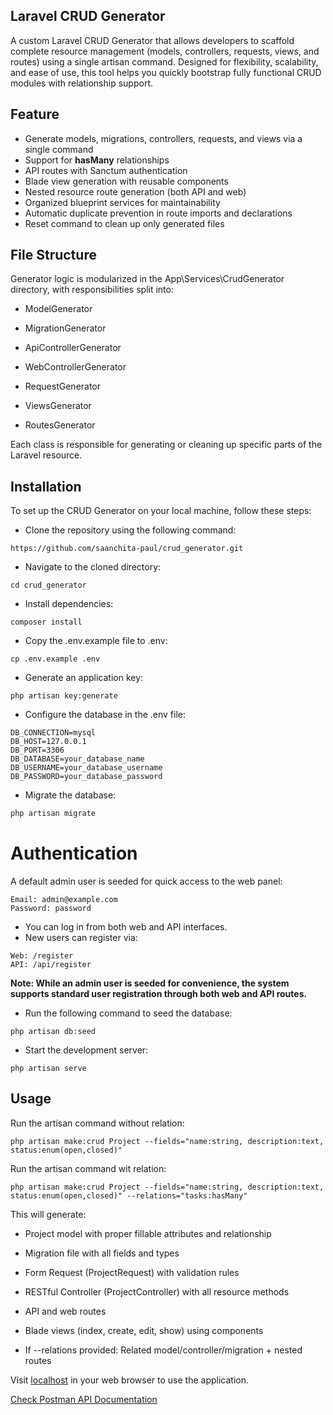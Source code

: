 ## Laravel CRUD Generator
A custom Laravel CRUD Generator that allows developers to scaffold complete resource management (models, controllers, requests, views, and routes) using a single artisan command. Designed for flexibility, scalability, and ease of use, this tool helps you quickly bootstrap fully functional CRUD modules with relationship support.


## Feature

- Generate models, migrations, controllers, requests, and views via a single command
- Support for **hasMany** relationships
- API routes with Sanctum authentication
- Blade view generation with reusable components
- Nested resource route generation (both API and web)
- Organized blueprint services for maintainability
- Automatic duplicate prevention in route imports and declarations
- Reset command to clean up only generated files


## File Structure

Generator logic is modularized in the App\Services\CrudGenerator directory, with responsibilities split into:

- ModelGenerator

- MigrationGenerator

- ApiControllerGenerator

- WebControllerGenerator

- RequestGenerator

- ViewsGenerator

- RoutesGenerator

Each class is responsible for generating or cleaning up specific parts of the Laravel resource.



## Installation

To set up the CRUD Generator on your local machine, follow these steps:

- Clone the repository using the following command:

```
https://github.com/saanchita-paul/crud_generator.git
```

- Navigate to the cloned directory:

```
cd crud_generator
```
- Install dependencies:

```
composer install
```

- Copy the .env.example file to .env:

```
cp .env.example .env
```
- Generate an application key:

```
php artisan key:generate
```

- Configure the database in the .env file:

```
DB_CONNECTION=mysql
DB_HOST=127.0.0.1
DB_PORT=3306
DB_DATABASE=your_database_name
DB_USERNAME=your_database_username
DB_PASSWORD=your_database_password
```
- Migrate the database:

```markdown
php artisan migrate
```
# Authentication
A default admin user is seeded for quick access to the web panel:
```
Email: admin@example.com
Password: password
```
- You can log in from both web and API interfaces.
- New users can register via:
```
Web: /register
API: /api/register
```

**Note: While an admin user is seeded for convenience, the system supports standard user registration through both web and API routes.**

- Run the following command to seed the database:

```
php artisan db:seed
```

- Start the development server:

```
php artisan serve
```

## Usage
Run the artisan command without relation:
```
php artisan make:crud Project --fields="name:string, description:text, status:enum(open,closed)"
```
Run the artisan command wit relation:
```
php artisan make:crud Project --fields="name:string, description:text, status:enum(open,closed)" --relations="tasks:hasMany"
```

This will generate:

- Project model with proper fillable attributes and relationship

- Migration file with all fields and types

- Form Request (ProjectRequest) with validation rules

- RESTful Controller (ProjectController) with all resource methods

- API and web routes

- Blade views (index, create, edit, show) using components

- If --relations provided: Related model/controller/migration + nested routes


Visit [localhost](http://localhost:8000) in your web browser to use the application.








[Check Postman API Documentation](https://documenter.getpostman.com/view/15919922/2sB2cUCP3W)
